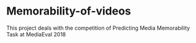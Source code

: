 # Memorability-of-videos
This project deals with the competition of Predicting Media Memorability Task at MediaEval 2018

